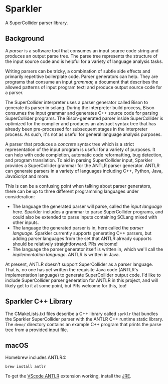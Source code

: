 # Sparkler

A SuperCollider parser library.

## Background

A *parser* is a software tool that consumes an input source code string and produces an output parse tree. The parse
tree represents the structure of the input source code and is helpful for a variety of language analysis tasks.

Writing parsers can be tricky, a combination of subtle side effects and primarily repetitive boilerplate code. Parser
generators can help. They are programs that consume an input *grammar,* a document that describes the allowed patterns
of input program text; and produce output source code for a parser.

The SuperCollider interpreter uses a parser generator called Bison to generate its parser in sclang. During the
interpreter build process, Bison consumes the input grammar and generates C++ source code for parsing SuperCollider
programs. The Bison-generated parser inside SuperCollider is optimized for the compiler and produces an abstract syntax
tree that has already been pre-processed for subsequent stages in the interpreter process. As such, it's not as useful
for general language analysis purposes.

A parser that produces a *concrete* syntax tree which is a strict representation of the input program is useful for a
variety of purposes. It can help with code completion, automatic code reformatting, bug detection, and program
translation. To aid in parsing SuperCollider input, Sparkler provides a SuperCollider grammar for the ANTLR parser
generator. ANTLR can generate parsers in a variety of languages including C++, Python, Java, JavaScript and more.

This is can be a confusing point when talking about parser generators, there can be up to three different programming
languages under consideration:

* The language the generated parser will parse, called the *input language* here. Sparkler includes a grammar to parse
  SuperCollider programs, and could also be extended to parse inputs containing SCLang mixed with other inputs.
* The language the generated parser is in, here called the *parser language.* Sparkler currently supports generating C++
  parsers, but adding parser languages from the set that ANTLR already supports should be relatively straightforward.
  PRs welcome!
* The language the parser generator itself is written in, which we'll call the *implementation language*. ANTLR is
  written in Java.

At present, ANTLR doesn't support SuperCollider as a parser language. That is, no one has yet written the requisite Java
code (ANTLR's implementation language) to generate SuperCollider output code. I'd like to include SuperCollider parser
generation for ANTLR in this project, and will likely get to it at some point, but PRs welcome for this, too!

## Sparkler C++ Library

The CMakeLists.txt files describe a C++ library called `sprklr` that bundles the Sparkler SuperCollider parser with the
ANTLR C++ runtime static library. The `demo/` directory contains an example C++ program that prints the parse tree from
a provided input file.

## macOS

Homebrew includes ANTLR4:

`brew install antlr`

To get the [VScode ANTLR](https://github.com/mike-lischke/vscode-antlr4) extension working, install the
[JRE](https://www.java.com/en/download/).
